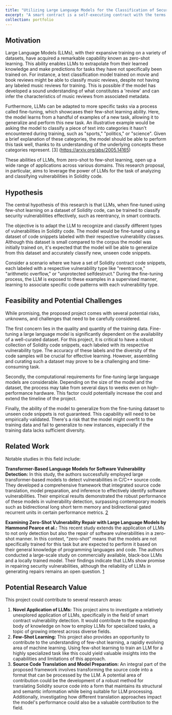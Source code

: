 ```yaml
---
title: "Utilizing Large Language Models for the Classification of Security Vulnerabilities in Solidity Code"
excerpt: "A smart contract is a self-executing contract with the terms of the agreement between buyer and seller being directly written into lines of code. The code is stored on a blockchain across a distributed, decentralized blockchain network. The code controls the execution, and transactions are trackable and irreversible. Because the smart contract is irreversible, we must audit the written program to ensure it is secure. <br/><img src='/images/Smart-Contract-Security-2.jpg' width='700' height='400'>"
collection: portfolio
---
```


## Motivation 
Large Language Models (LLMs), with their expansive training on a variety of datasets, have acquired a remarkable capability known as zero-shot learning. This ability enables LLMs to extrapolate from their learned knowledge and make predictions for tasks they have not specifically been trained on. For instance, a text classification model trained on movie and book reviews might be able to classify music reviews, despite not having any labeled music reviews for training. This is possible if the model has developed a sound understanding of what constitutes a 'review' and can infer the characteristics of music reviews from associated metadata.

Furthermore, LLMs can be adapted to more specific tasks via a process called fine-tuning, which showcases their few-shot learning ability. Here, the model learns from a handful of examples of a new task, allowing it to generalize and perform this new task. An illustrative example would be asking the model to classify a piece of text into categories it hasn't encountered during training, such as "sports," "politics," or "science". Given a brief explanation of these categories, the model should be able to perform this task well, thanks to its understanding of the underlying concepts these categories represent. [3] (https://arxiv.org/abs/2005.14165)

These abilities of LLMs, from zero-shot to few-shot learning, open up a wide range of applications across various domains. This research proposal, in particular, aims to leverage the power of LLMs for the task of analyzing and classifying vulnerabilities in Solidity code.

## Hypothesis

The central hypothesis of this research is that LLMs, when fine-tuned using few-shot learning on a dataset of Solidity code, can be trained to classify security vulnerabilities effectively, such as reentrancy, in smart contracts.

The objective is to adapt the LLM to recognize and classify different types of vulnerabilities in Solidity code. The model would be fine-tuned using a dataset of code snippets labeled with their respective vulnerability classes. Although this dataset is small compared to the corpus the model was initially trained on, it's expected that the model will be able to generalize from this dataset and accurately classify new, unseen code snippets.

Consider a scenario where we have a set of Solidity contract code snippets, each labeled with a respective vulnerability type like "reentrance," "arithmetic overflow," or "unprotected selfdestruct." During the fine-tuning process, the LLM is exposed to these examples in a supervised manner, learning to associate specific code patterns with each vulnerability type.


## Feasibility and Potential Challenges

While promising, the proposed project comes with several potential risks, unknowns, and challenges that need to be carefully considered.

The first concern lies in the quality and quantity of the training data. Fine-tuning a large language model is significantly dependent on the availability of a well-curated dataset. For this project, it is critical to have a robust collection of Solidity code snippets, each labeled with its respective vulnerability type. The accuracy of these labels and the diversity of the code samples will be crucial for effective learning. However, assembling and curating such a dataset may prove to be a challenging and time-consuming task.

Secondly, the computational requirements for fine-tuning large language models are considerable. Depending on the size of the model and the dataset, the process may take from several days to weeks even on high-performance hardware. This factor could potentially increase the cost and extend the timeline of the project.

Finally, the ability of the model to generalize from the fine-tuning dataset to unseen code snippets is not guaranteed. This capability will need to be empirically validated. There's a risk that the model might overfit to the training data and fail to generalize to new instances, especially if the training data lacks sufficient diversity.

## Related Work

Notable studies in this field include:

**Transformer-Based Language Models for Software Vulnerability Detection:** In this study, the authors successfully employed large transformer-based models to detect vulnerabilities in C/C++ source code. They developed a comprehensive framework that integrated source code translation, model preparation, and inference to effectively identify software vulnerabilities. Their empirical results demonstrated the robust performance of these models in vulnerability detection, surpassing contemporary models such as bidirectional long short term memory and bidirectional gated recurrent units in certain performance metrics. [2](https://arxiv.org/abs/2204.03214)

**Examining Zero-Shot Vulnerability Repair with Large Language Models by Hammond Pearce et al.:** This recent study extends the application of LLMs to not only detection but also the repair of software vulnerabilities in a zero-shot manner. In this context, "zero-shot" means that the models are not specifically trained for this task but are expected to perform it based on their general knowledge of programming languages and code. The authors conducted a large-scale study on commercially available, black-box LLMs and a locally trained model. Their findings indicate that LLMs show promise in repairing security vulnerabilities, although the reliability of LLMs in generating repairs remains an open question. [1](https://arxiv.org/abs/2112.02125)
## Potential Research Value

This project could contribute to several research areas:

1.  **Novel Application of LLMs:** This project aims to investigate a relatively unexplored application of LLMs, specifically in the field of smart contract vulnerability detection. It would contribute to the expanding body of knowledge on how to employ LLMs for specialized tasks, a topic of growing interest across diverse fields.
2.  **Few-Shot Learning:** This project also provides an opportunity to contribute to the understanding of few-shot learning, a rapidly evolving area of machine learning. Using few-shot learning to train an LLM for a highly specialized task like this could yield valuable insights into the capabilities and limitations of this approach.
3.  **Source Code Translation and Model Preparation:** An integral part of the proposed framework involves transforming the source code into a format that can be processed by the LLM. A potential area of contribution could be the development of a robust method for translating Solidity source code into a form that maintains its structural and semantic information while being suitable for LLM processing. Additionally, investigating how different translation approaches impact the model's performance could also be a valuable contribution to the field.
